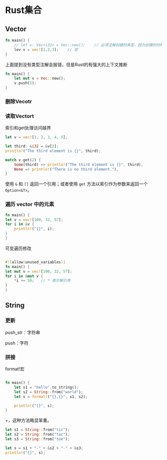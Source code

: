 # Rust集合

## Vector

```rust
fn main() {
    // let v: Vec<i32> = Vec::new();	// 必须注解创建的类型，因为创建的时候没有元素，无法推断
    lev v = vec![1,2,3];	// 宏
}
```

上面提到没有类型注解会报错，但是Rust的有强大的上下文推断

```rust
fn main() {
    let mut v = Vec::new();
    v.push(1);
}
```

### 删除Vecotr

### 读取Vectort

索引和get处理访问越界

```rust
let v = vec![1, 2, 3, 4, 5];

let third: &i32 = &v[2];
println!("The third element is {}", third);

match v.get(2) {
    Some(third) => println!("The third element is {}", third),
    None => println!("There is no third element."),
}
```

使用 `&` 和 `[]` 返回一个引用；或者使用 `get` 方法以索引作为参数来返回一个 `Option<&T>`。

### 遍历 vector 中的元素

```rust
fn main() {
let v = vec![100, 32, 57];
for i in &v {
    println!("{}", i);
}
}
```



可变遍历修改

```rust

#![allow(unused_variables)]
fn main() {
let mut v = vec![100, 32, 57];
for i in &mut v {
    *i += 50;	// * 表示解引用
}
}
```

## String

### 更新

push_str：字符串

push：字符





### 拼接

format!宏

```rust

fn main() {
    let s1 = "hello".to_string();
    let s2 = String::from("world");
    let s = format!("{},{}", s1, s2);

    println!("{}", s);
}
```

+，这种方法略显笨重。

```rust
let s1 = String::from("tic");
let s2 = String::from("tac");
let s3 = String::from("toe");

let s = s1 + "-" + &s2 + "-" + &s3;
println!("{}", s);
```

